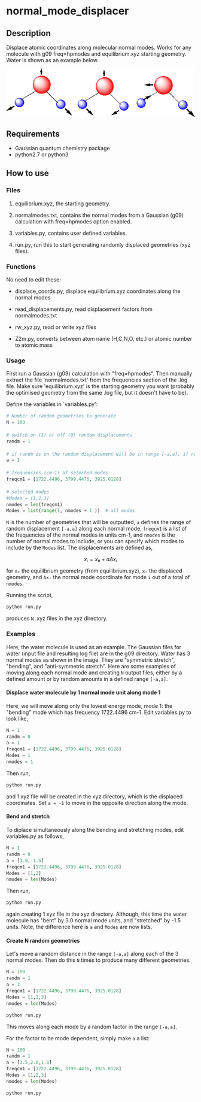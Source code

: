 # normal\_mode\_displacer

## Description
Displace atomic coordinates along molecular normal modes. Works for any molecule with g09 freq=hpmodes and equilibrium.xyz starting geometry. Water is shown as an example below.

![watermodes](watermodes.gif)

## Requirements

- Gaussian quantum chemistry package
- python2.7 or python3

## How to use

### Files

1. equilibrium.xyz, the starting geometry.

2. normalmodes.txt, contains the normal modes from a Gaussian (g09) calculation with freq=hpmodes option enabled.

3. variables.py, contains user defined variables.

4. run.py, run this to start generating randomly displaced geometries (xyz files).

### Functions

No need to edit these:

- displace\_coords.py, displace equilibrium.xyz coordinates along the normal modes 

- read\_displacements.py, read displacement factors from normalmodes.txt

- rw\_xyz.py, read or write xyz files 

- Z2m.py, converts between atom name (H,C,N,O, etc.) or atomic number to atomic mass

### Usage

First run a Gaussian (g09) calculation with "freq=hpmodes". Then manually extract the file 'normalmodes.txt' from the frequencies section of the .log file. Make sure 'equilibrium.xyz' is the starting geometry you want (probably the optimised geometry from the same .log file, but it doesn't have to be). 

Define the variables in `variables.py':

```python
# Number of random geometries to generate
N = 100

# switch on (1) or off (0) random displacements
randm = 1

# if randm is on the random displacement will be in range [-a,a], if randm is off it will displace by exactly a
a = 3

# frequencies (cm-1) of selected modes
freqcm1 = [1722.4496, 3799.4476, 3925.0128] 

# selected modes
#Modes = [1,2,3]
nmodes = len(freqcm1)
Modes = list(range(1, nmodes + 1 ))  # all modes
```

``N`` is the number of geometries that will be outputted, ``a`` defines the range of random displacement ``[-a,a]`` along each normal mode, ``freqcm1`` is a list of the frequencies of the normal modes in units cm-1, and ``nmodes`` is the number of normal modes to include, or you can specify which modes to include by the ``Modes`` list. The displacements are defined as,

```math 
xᵢ= x₀ + aΔxᵢ
```
for ``x₀`` the equilibrium geometry (from equilibrium.xyz), ``xᵢ`` the displaced geometry, and ``Δxᵢ`` the normal mode coordinate for mode ``i`` out of a total of ``nmodes``. 

Running the script,
```python
python run.py
```

produces ``N`` .xyz files in the xyz directory.

### Examples

Here, the water molecule is used as an example. The Gaussian files for water (input file and resulting log file) are in the g09 directory.
Water has 3 normal modes as shown in the image. They are "symmetric stretch", "bending", and "anti-symmetric stretch". Here are some examples of moving along each normal mode and creating ``N`` output files, either by a defined amount or by random amounts in a defined range ``[-a,a]``.

#### Displace water molecule by 1 normal mode unit along mode 1

Here, we will move along only the lowest energy mode, mode 1: the "bending" mode which has frequency 1722.4496 cm-1.
Edit variables.py to look like, 

```python
N = 1
randm = 0
a = 1
freqcm1 = [1722.4496, 3799.4476, 3925.0128] 
Modes = 1
nmodes = 1
```
Then run,

```python
python run.py
```
and 1 xyz file will be created in the xyz directory, which is the displaced coordinates. Set ``a = -1`` to move in the opposite direction along the mode.

#### Bend and stretch

To diplace simultaneously along the bending and stretching modes, edit variables.py as follows, 

```python
N = 1
randm = 0
a = [3.0,-1.5]
freqcm1 = [1722.4496, 3799.4476, 3925.0128] 
Modes = [1,2]
nmodes = len(Modes)
```
Then run,

```python
python run.py
```
again creating 1 xyz file in the xyz directory. Although, this time the  water molecule has "bent" by 3.0 normal mode units, and "stretched" by -1.5 units. Note, the difference here is ``a`` and ``Modes`` are now lists.

#### Create N random geometries

Let's move a random distance in the range ``[-a,a]`` along each of the 3 normal modes. Then do this ``N`` times to produce many different geometries.

```python
N = 100
randm = 1
a = 3
freqcm1 = [1722.4496, 3799.4476, 3925.0128] 
Modes = [1,2,3]
nmodes = len(Modes)
```

```python
python run.py
```

This moves along each mode by a random factor in the range ``[-a,a]``. 

For the factor to be mode dependent, simply make ``a`` a list:

```python
N = 100
randm = 1
a = [3.5,2.0,1.8]
freqcm1 = [1722.4496, 3799.4476, 3925.0128]
Modes = [1,2,3]
nmodes = len(Modes)
```

```python
python run.py
```
